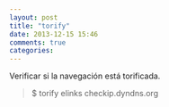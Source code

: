 ```yaml
---
layout: post
title: "torify"
date: 2013-12-15 15:46
comments: true
categories: 
---
```

Verificar si la navegación está torificada.

>$ torify elinks checkip.dyndns.org

